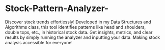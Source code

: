 # Stock-Pattern-Analyzer-
Discover stock trends effortlessly! Developed in my Data Structures and Algorithms class, this tool identifies patterns like head and shoulders, double tops, etc., in historical stock data. Get insights, metrics, and clear results by simply running the analyzer and inputting your data. Making stock analysis accessible for everyone!
